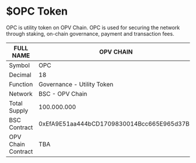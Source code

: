# $OPC Token

OPC is utility token on OPV Chain. OPC is used for securing the network through staking, on-chain governance, payment and transaction fees.

| FULL NAME           | OPV CHAIN                                  |
| ------------------- | ------------------------------------------ |
| Symbol              | OPC                                        |
| Decimal             | 18                                         |
| Function            | Governance - Utility Token                 |
| Network             | BSC - OPV Chain                            |
| Total Supply        | 100.000.000                                |
| BSC Contract        | 0xEfA9E51aa444bCD1709830014Bcc665E965d37B5 |
| OPV Chain Contract  | TBA                                        |

